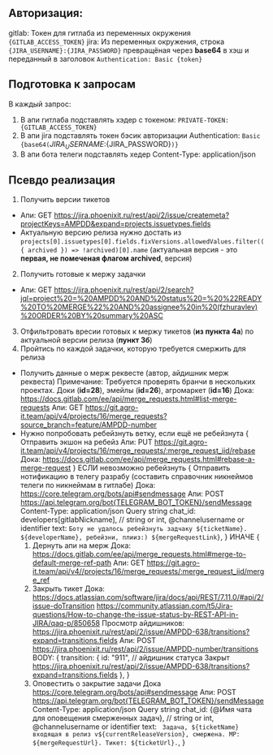 
## Авторизация: 
  gitlab: Токен для гитлаба из переменных окружения `{GITLAB_ACCESS_TOKEN}`
  jira: Из переменных окружения, строка `{JIRA_USERNAME}:{JIRA_PASSWORD}` превращёная через **base64** в хэш и переданный в заголовок `Authentication: Basic {token}`

## Подготовка к запросам
В каждый запрос: 
1. В апи гитлаба подставлять хэдер с токеном: `PRIVATE-TOKEN: {GITLAB_ACCESS_TOKEN}`
2. В апи jira подставлять токен бэсик авторизации Authentication: `Basic {base64(`${JIRA_USERNAME}:${JIRA_PASSWORD}`)}`
3. В апи бота телеги подставлять хедер Content-Type: application/json

## Псевдо реализация
1. Получить версии тикетов
  * Апи: GET https://jira.phoenixit.ru/rest/api/2/issue/createmeta?projectKeys=AMPDD&expand=projects.issuetypes.fields
  * Актуальную версию релиза нужно достать из 
      `projects[0].issuetypes[0].fields.fixVersions.allowedValues.filter(({ archived }) => !archived)[0].name`
      (актуальная версия - это **первая, не помеченая флагом archived**, версия)
2. Получить готовые к мержу задачки
  * Апи: GET https://jira.phoenixit.ru/rest/api/2/search?jql=project%20=%20AMPDD%20AND%20status%20=%20%22READY%20TO%20MERGE%22%20AND%20assignee%20in%20(fzhuravlev)%20ORDER%20BY%20summary%20ASC
3. Отфильтровать вресии готовых к мержу тикетов (**из пункта 4а**) по актуальной версии релиза (**пункт 3б**)
4. Пройтись по каждой задачки, которую требуется смержить для релиза
  * Получить данные о мерж реквесте (автор, айдишник мерж реквеста)
    Примечание: Требуется проверять бранчи в нескольких проектах. Доки (**id=28**), эмейлы (**id=26**), агромаркет (**id=16**)
    Дока: https://docs.gitlab.com/ee/api/merge_requests.html#list-merge-requests
    Апи: GET https://git.agro-it.team/api/v4/projects/16/merge_requests?source_branch=feature/AMPDD-number
 * Нужно попробовать ребейзнуть ветку, если ещё не ребейзнута {
    Отправить экшон на ребейз 
    Апи: PUT https://git.agro-it.team/api/v4/projects/16/merge_requests/:merge_request_iid/rebase
    Дока: https://docs.gitlab.com/ee/api/merge_requests.html#rebase-a-merge-request
  }
  ЕСЛИ невозможно ребейзнуть {
    Отправить нотификацию в телегу разрабу (составить справочник никнеймов телеги по никнеймам в гитлабе)
    Дока: https://core.telegram.org/bots/api#sendmessage
    Апи: POST https://api.telegram.org/bot{TELEGRAM_BOT_TOKEN}/sendMessage
    Content-Type: application/json
    Query string
      chat_id: developers[gitlabNickname], // string or int, @channelusername or identifier 
      text: `Боту не удалось ребейзнуть задчаку ${ticketName}. ${developerName}, ребейзни, плииз:) ${mergeRequestLink}`,
  }
  ИНАЧЕ {
    1. Дернуть апи на мерж
      Дока: https://docs.gitlab.com/ee/api/merge_requests.html#merge-to-default-merge-ref-path
      Апи: GET https://git.agro-it.team/api/v4//projects/16/merge_requests/:merge_request_iid/merge_ref
    2. Закрыть тикет
      Дока: 
        https://docs.atlassian.com/software/jira/docs/api/REST/7.11.0/#api/2/issue-doTransition
        https://community.atlassian.com/t5/Jira-questions/How-to-change-the-issue-status-by-REST-API-in-JIRA/qaq-p/850658
        Просмотр айдишников: https://jira.phoenixit.ru/rest/api/2/issue/AMPDD-638/transitions?expand=transitions.fields
      Апи: POST https://jira.phoenixit.ru/rest/api/2/issue/AMPDD-number/transitions
      BODY: 
      {
        transition: {
          id: "911", // айдишник статуса Закрыт https://jira.phoenixit.ru/rest/api/2/issue/AMPDD-638/transitions?expand=transitions.fields
        },
      }
    3. Оповестить о закрытие задачи
      Дока https://core.telegram.org/bots/api#sendmessage
      Апи: POST https://api.telegram.org/bot{TELEGRAM_BOT_TOKEN}/sendMessage
      Content-Type: application/json
      Query string
        chat_id: {@Имя чата для оповещения смерженных задач}, // string or int, @channelusername or identifier 
        text: `
          Задача, ${ticketName} входящая в релиз v${currentReleaseVersion}, смержена.
          МР: ${mergeRequestUrl}.
          Тикет: ${ticketUrl}.`,
  }